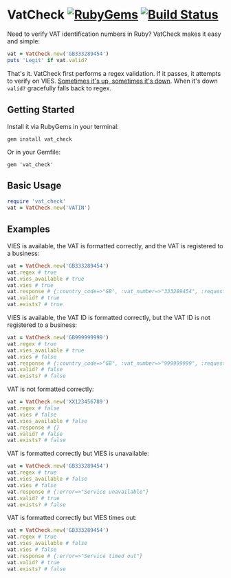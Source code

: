 # VatCheck [![RubyGems](http://img.shields.io/gem/v/vat_check.svg?style=flat-square)](https://rubygems.org/gems/vat_check) [![Build Status](http://img.shields.io/travis/taxjar/vat_check.svg?style=flat-square)](https://travis-ci.org/taxjar/vat_check)

Need to verify VAT identification numbers in Ruby? VatCheck makes it easy and simple:

```ruby
vat = VatCheck.new('GB333289454')
puts 'Legit' if vat.valid?
```

That's it. VatCheck first performs a regex validation. If it passes, it attempts to verify on VIES. [Sometimes it's up, sometimes it's down](http://ec.europa.eu/taxation_customs/vies/help.html). When it's down `valid?` gracefully falls back to regex.

## Getting Started

Install it via RubyGems in your terminal:

```
gem install vat_check
```

Or in your Gemfile:

```
gem 'vat_check'
```

## Basic Usage

```ruby
require 'vat_check'
vat = VatCheck.new('VATIN')
```

## Examples

VIES is available, the VAT is formatted correctly, and the VAT is registered to a business:

```ruby
vat = VatCheck.new('GB333289454')
vat.regex # true
vat.vies_available # true
vat.vies # true
vat.response # {:country_code=>"GB", :vat_number=>"333289454", :request_date=>#<Date: 2016-01-13 ((2457401j,0s,0n),+0s,2299161j)>, :valid=>true, :name=>"BRITISH BROADCASTING CORPORATION", :address=>"FAO ALEX FITZPATRICK\nBBC GROUP VAT MANAGER\nTHE LIGHT HOUSE (1ST FLOOR)\nMEDIA VILLAGE, 201 WOOD LANE\nLONDON\nW12 7TQ"}
vat.valid? # true
vat.exists? # true
```

VIES is available, the VAT ID is formatted correctly, but the VAT ID is not registered to a business:

```ruby
vat = VatCheck.new('GB999999999')
vat.regex # true
vat.vies_available # true
vat.vies # false
vat.response # {:country_code=>"GB", :vat_number=>"999999999", :request_date=>#<Date: 2016-01-13 ((2457401j,0s,0n),+0s,2299161j)>, :valid=>false, :name=>"---", :address=>"---"}
vat.valid? # false
vat.exists? # false
```

VAT is not formatted correctly:

```ruby
vat = VatCheck.new('XX123456789')
vat.regex # false
vat.vies # false
vat.vies_available # false
vat.response # {}
vat.valid? # false
vat.exists? # false
```

VAT is formatted correctly but VIES is unavailable:

```ruby
vat = VatCheck.new('GB333289454')
vat.regex # true
vat.vies_available # false
vat.vies # false
vat.response # {:error=>"Service unavailable"}
vat.valid? # true
vat.exists? # false
```

VAT is formatted correctly but VIES times out:

```ruby
vat = VatCheck.new('GB333289454')
vat.regex # true
vat.vies_available # false
vat.vies # false
vat.response # {:error=>"Service timed out"}
vat.valid? # true
vat.exists? # false
```
